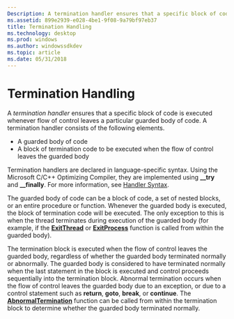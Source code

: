 ```yaml
---
Description: A termination handler ensures that a specific block of code is executed whenever flow of control leaves a particular guarded body of code. A termination handler consists of the following elements.
ms.assetid: 899e2939-e028-4be1-9f08-9a79bf97eb37
title: Termination Handling
ms.technology: desktop
ms.prod: windows
ms.author: windowssdkdev
ms.topic: article
ms.date: 05/31/2018
---
```


# Termination Handling

A *termination handler* ensures that a specific block of code is executed whenever flow of control leaves a particular guarded body of code. A termination handler consists of the following elements.

-   A guarded body of code
-   A block of termination code to be executed when the flow of control leaves the guarded body

Termination handlers are declared in language-specific syntax. Using the Microsoft C/C++ Optimizing Compiler, they are implemented using **\_\_try** and **\_\_finally**. For more information, see [Handler Syntax](handler-syntax.md).

The guarded body of code can be a block of code, a set of nested blocks, or an entire procedure or function. Whenever the guarded body is executed, the block of termination code will be executed. The only exception to this is when the thread terminates during execution of the guarded body (for example, if the [**ExitThread**](https://msdn.microsoft.com/e7f6d054-c535-4521-a3b4-800a9174732f) or [**ExitProcess**](https://msdn.microsoft.com/c26dbf15-62e8-4892-b7c5-2e6c085e4cd5) function is called from within the guarded body).

The termination block is executed when the flow of control leaves the guarded body, regardless of whether the guarded body terminated normally or abnormally. The guarded body is considered to have terminated normally when the last statement in the block is executed and control proceeds sequentially into the termination block. Abnormal termination occurs when the flow of control leaves the guarded body due to an exception, or due to a control statement such as **return**, **goto**, **break**, or **continue**. The [**AbnormalTermination**](abnormaltermination.md) function can be called from within the termination block to determine whether the guarded body terminated normally.

 

 



